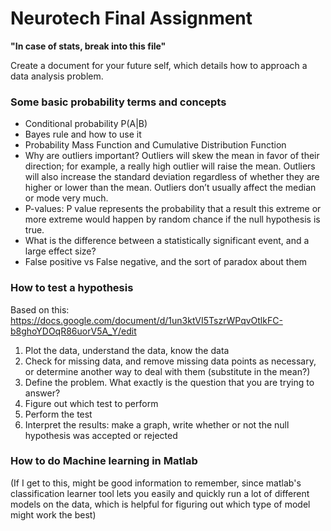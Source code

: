 # Neurotech Final Assignment
**"In case of stats, break into this file"**

Create a document for your future self, which details how to approach a data analysis problem.

### Some basic probability terms and concepts
- Conditional probability P(A|B)
- Bayes rule and how to use it
- Probability Mass Function and Cumulative Distribution Function
- Why are outliers important?
Outliers will skew the mean in favor of their direction; for example, a really high outlier will raise the mean. Outliers will also increase the standard deviation regardless of whether they are higher or lower than the mean. Outliers don’t usually affect the median or mode very much.
- P-values: P value represents the probability that a result this extreme or more extreme would happen by random chance if the null hypothesis is true.
- What is the difference between a statistically significant event, and a large effect size?
- False positive vs False negative, and the sort of paradox about them

### How to test a hypothesis
Based on this:
https://docs.google.com/document/d/1un3ktVI5TszrWPqvOtlkFC-b8ghoYDOqR86uorV5A_Y/edit
1. Plot the data, understand the data, know the data
2. Check for missing data, and remove missing data points as necessary, or determine another way to deal with them (substitute in the mean?)
3. Define the problem. What exactly is the question that you are trying to answer?
4. Figure out which test to perform
5. Perform the test
6. Interpret the results: make a graph, write whether or not the null hypothesis was accepted or rejected

### How to do Machine learning in Matlab
(If I get to this, might be good information to remember, since matlab's classification learner tool lets you easily and quickly run a lot of different models on the data, which is helpful for figuring out which type of model might work the best)
